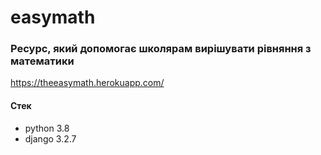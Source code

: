 # easymath
### Ресурс, який допомогає школярам вирішувати рівняння з математики 
https://theeasymath.herokuapp.com/

#### Стек
- python 3.8
- django 3.2.7
